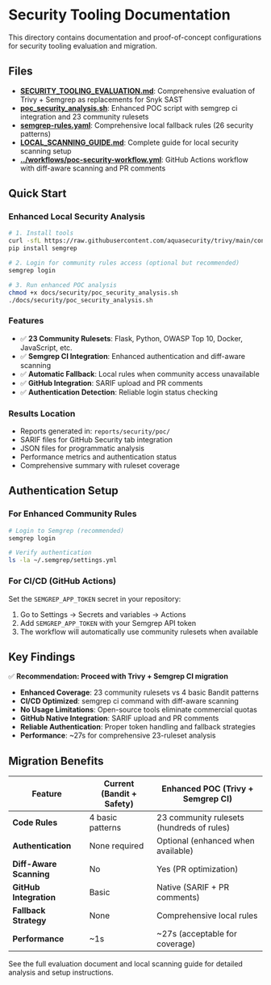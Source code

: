 # Security Tooling Documentation

This directory contains documentation and proof-of-concept configurations for security tooling evaluation and migration.

## Files

- **[SECURITY_TOOLING_EVALUATION.md](SECURITY_TOOLING_EVALUATION.md)**: Comprehensive evaluation of Trivy + Semgrep as replacements for Snyk SAST
- **[poc_security_analysis.sh](poc_security_analysis.sh)**: Enhanced POC script with semgrep ci integration and 23 community rulesets
- **[semgrep-rules.yaml](semgrep-rules.yaml)**: Comprehensive local fallback rules (26 security patterns)
- **[LOCAL_SCANNING_GUIDE.md](LOCAL_SCANNING_GUIDE.md)**: Complete guide for local security scanning setup
- **[../workflows/poc-security-workflow.yml](../../.github/workflows/poc-security-workflow.yml)**: GitHub Actions workflow with diff-aware scanning and PR comments

## Quick Start

### Enhanced Local Security Analysis

```bash
# 1. Install tools
curl -sfL https://raw.githubusercontent.com/aquasecurity/trivy/main/contrib/install.sh | sh -s -- -b /usr/local/bin
pip install semgrep

# 2. Login for community rules access (optional but recommended)
semgrep login

# 3. Run enhanced POC analysis
chmod +x docs/security/poc_security_analysis.sh
./docs/security/poc_security_analysis.sh
```

### Features

- ✅ **23 Community Rulesets**: Flask, Python, OWASP Top 10, Docker, JavaScript, etc.
- ✅ **Semgrep CI Integration**: Enhanced authentication and diff-aware scanning
- ✅ **Automatic Fallback**: Local rules when community access unavailable
- ✅ **GitHub Integration**: SARIF upload and PR comments
- ✅ **Authentication Detection**: Reliable login status checking

### Results Location

- Reports generated in: `reports/security/poc/`
- SARIF files for GitHub Security tab integration
- JSON files for programmatic analysis
- Performance metrics and authentication status
- Comprehensive summary with ruleset coverage

## Authentication Setup

### For Enhanced Community Rules

```bash
# Login to Semgrep (recommended)
semgrep login

# Verify authentication
ls -la ~/.semgrep/settings.yml
```

### For CI/CD (GitHub Actions)

Set the `SEMGREP_APP_TOKEN` secret in your repository:
1. Go to Settings → Secrets and variables → Actions
2. Add `SEMGREP_APP_TOKEN` with your Semgrep API token
3. The workflow will automatically use community rulesets when available

## Key Findings

✅ **Recommendation: Proceed with Trivy + Semgrep CI migration**

- **Enhanced Coverage**: 23 community rulesets vs 4 basic Bandit patterns
- **CI/CD Optimized**: semgrep ci command with diff-aware scanning
- **No Usage Limitations**: Open-source tools eliminate commercial quotas
- **GitHub Native Integration**: SARIF upload and PR comments
- **Reliable Authentication**: Proper token handling and fallback strategies
- **Performance**: ~27s for comprehensive 23-ruleset analysis

## Migration Benefits

| Feature | Current (Bandit + Safety) | Enhanced POC (Trivy + Semgrep CI) |
|---------|---------------------------|-----------------------------------|
| **Code Rules** | 4 basic patterns | 23 community rulesets (hundreds of rules) |
| **Authentication** | None required | Optional (enhanced when available) |
| **Diff-Aware Scanning** | No | Yes (PR optimization) |
| **GitHub Integration** | Basic | Native (SARIF + PR comments) |
| **Fallback Strategy** | None | Comprehensive local rules |
| **Performance** | ~1s | ~27s (acceptable for coverage) |

See the full evaluation document and local scanning guide for detailed analysis and setup instructions.